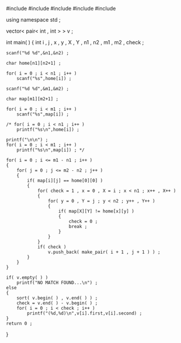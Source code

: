 #include<cstdio>
#include<cstring>
#include<algorithm>
#include<utility>
#include<vector>

using namespace std ;

vector< pair< int , int > > v ;

int main( )
{
  	int i , j , x , y , X , Y , n1 , n2 , m1 , m2 , check ;
	
	scanf("%d %d",&n1,&n2) ;
	
	char home[n1][n2+1] ;
	
	for( i = 0 ; i < n1 ; i++ )
		scanf("%s",home[i]) ;
	
	scanf("%d %d",&m1,&m2) ;
	
	char map[m1][m2+1] ;
	
	for( i = 0 ; i < m1 ; i++ )
		scanf("%s",map[i]) ;
	
	/* for( i = 0 ; i < n1 ; i++ )
		printf("%s\n",home[i]) ;
	
	printf("\n\n") ;
	for( i = 0 ; i < m1 ; i++ )
		printf("%s\n",map[i]) ; */
		
	for( i = 0 ; i <= m1 - n1 ; i++ )
	{
		for( j = 0 ; j <= m2 - n2 ; j++ )
		{
			if( map[i][j] == home[0][0] )
			{
				for( check = 1 , x = 0 , X = i ; x < n1 ; x++ , X++ )
				{
					for( y = 0 , Y = j ; y < n2 ; y++ , Y++ )
					{
						if( map[X][Y] != home[x][y] )
						{
							check = 0 ;
							break ;
						}
					}
				}
				if( check )
					v.push_back( make_pair( i + 1 , j + 1 ) ) ;
			}
		}
	}
	
	if( v.empty( ) )
		printf("NO MATCH FOUND...\n") ;
	else
	{
		sort( v.begin( ) , v.end( ) ) ;
		check = v.end( ) - v.begin( ) ; 
		for( i = 0 ; i < check ; i++ )
			printf("(%d,%d)\n",v[i].first,v[i].second) ;
	}			
	return 0 ;
}
